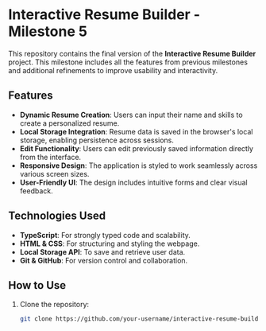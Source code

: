 # Interactive Resume Builder - Milestone 5

This repository contains the final version of the **Interactive Resume Builder** project. This milestone includes all the features from previous milestones and additional refinements to improve usability and interactivity.

## Features

- **Dynamic Resume Creation**: Users can input their name and skills to create a personalized resume.
- **Local Storage Integration**: Resume data is saved in the browser's local storage, enabling persistence across sessions.
- **Edit Functionality**: Users can edit previously saved information directly from the interface.
- **Responsive Design**: The application is styled to work seamlessly across various screen sizes.
- **User-Friendly UI**: The design includes intuitive forms and clear visual feedback.

## Technologies Used

- **TypeScript**: For strongly typed code and scalability.
- **HTML & CSS**: For structuring and styling the webpage.
- **Local Storage API**: To save and retrieve user data.
- **Git & GitHub**: For version control and collaboration.

## How to Use

1. Clone the repository:
   ```bash
   git clone https://github.com/your-username/interactive-resume-builder.git
